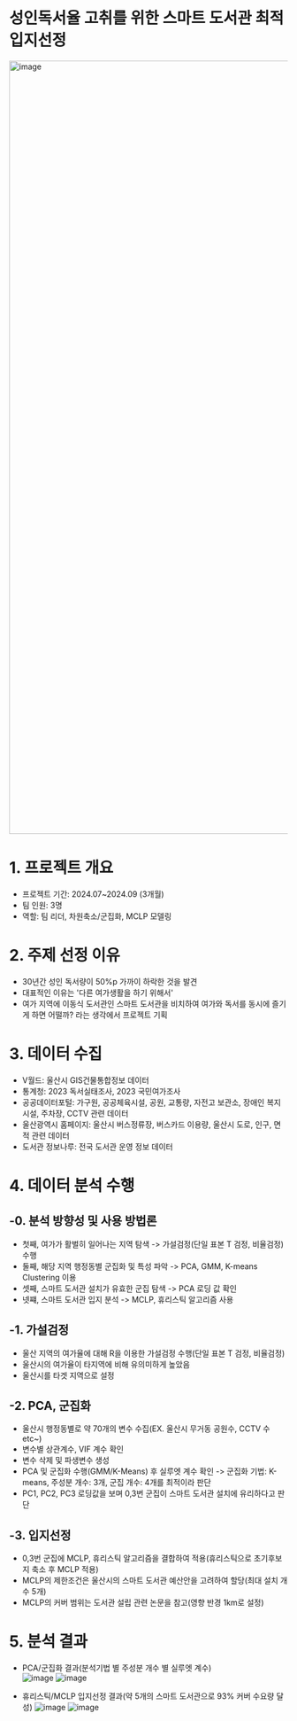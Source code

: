 # 성인독서율 고취를 위한 스마트 도서관 최적입지선정
<img width="2503" height="1396" alt="image" src="https://github.com/user-attachments/assets/65c41260-77ac-461d-8ad8-e364a7a09fe7" />

# 1. 프로젝트 개요
- 프로젝트 기간: 2024.07~2024.09 (3개월)
- 팀 인원: 3명
- 역할: 팀 리더, 차원축소/군집화, MCLP 모델링

# 2. 주제 선정 이유
- 30년간 성인 독서량이 50%p 가까이 하락한 것을 발견
- 대표적인 이유는 '다른 여가생활을 하기 위해서'
- 여가 지역에 이동식 도서관인 스마트 도서관을 비치하여 여가와 독서를 동시에 즐기게 하면 어떨까? 라는 생각에서 프로젝트 기획

# 3. 데이터 수집
- V월드: 울산시 GIS건물통합정보 데이터
- 통계청: 2023 독서실태조사, 2023 국민여가조사
- 공공데이터포털: 가구원, 공공체육시설, 공원, 교통량, 자전고 보관소, 장애인 복지시설, 주차장, CCTV 관련 데이터
- 울산광역시 홈페이지: 울산시 버스정류장, 버스카드 이용량, 울산시 도로, 인구, 면적 관련 데이터
- 도서관 정보나루: 전국 도서관 운영 정보 데이터

# 4. 데이터 분석 수행
## -0. 분석 방향성 및 사용 방법론
- 첫째, 여가가 활벌히 일어나는 지역 탐색 -> 가설검정(단일 표본 T 검정, 비율검정) 수행
- 둘째, 해당 지역 행정동별 군집화 및 특성 파악 -> PCA, GMM, K-means Clustering 이용
- 셋째, 스마트 도서관 설치가 유효한 군집 탐색 -> PCA 로딩 값 확인
- 넷쨰, 스마트 도서관 입지 분석 -> MCLP, 휴리스틱 알고리즘 사용

## -1. 가설검정
- 울산 지역의 여가율에 대해 R을 이용한 가설검정 수행(단일 표본 T 검정, 비율검정)
- 울산시의 여가율이 타지역에 비해 유의미하게 높았음
- 울산시를 타겟 지역으로 설정

## -2. PCA, 군집화
- 울산시 행정동별로 약 70개의 변수 수집(EX. 울산시 무거동 공원수, CCTV 수 etc~)
- 변수별 상관계수, VIF 계수 확인
- 변수 삭제 및 파생변수 생성
- PCA 및 군집화 수행(GMM/K-Means) 후 실루엣 계수 확인 -> 군집화 기법: K-means, 주성분 개수: 3개, 군집 개수: 4개를 최적이라 판단
- PC1, PC2, PC3 로딩값을 보며 0,3번 군집이 스마트 도서관 설치에 유리하다고 판단

## -3. 입지선정
- 0,3번 군집에 MCLP, 휴리스틱 알고리즘을 결합하여 적용(휴리스틱으로 초기후보지 축소 후 MCLP 적용)
- MCLP의 제한조건은 울산시의 스마트 도서관 예산안을 고려하여 할당(최대 설치 개수 5개)
- MCLP의 커버 범위는 도서관 설립 관련 논문을 참고(영향 반경 1km로 설정)

# 5. 분석 결과
- PCA/군집화 결과(분석기법 별 주성분 개수 별 실루엣 계수)<br>
![image](https://github.com/user-attachments/assets/b9f5a9ae-649d-49cd-8ecb-2c1913259fc0)
![image](https://github.com/user-attachments/assets/1a384e60-d606-4238-b514-3c01d8434d23)

- 휴리스틱/MCLP 입지선정 결과(약 5개의 스마트 도서관으로 93% 커버 수요량 달성)
![image](https://github.com/user-attachments/assets/6ab985d0-bf1c-49ed-8d78-3cfc5cd75fa4)
![image](https://github.com/user-attachments/assets/aa3948a1-284d-4389-aaa3-b7339de04e87)

